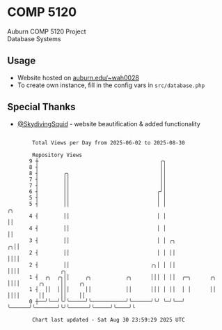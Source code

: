 # COMP 5120
Auburn COMP 5120 Project  
Database Systems

## Usage
- Website hosted on [auburn.edu/~wah0028](https://webhome.auburn.edu/~wah0028/)
- To create own instance, fill in the config vars in `src/database.php`

## Special Thanks
- [@SkydivingSquid](https://github.com/SkydivingSquid) - website beautification & added functionality

```

        Total Views per Day from 2025-06-02 to 2025-08-30

        Repository Views
       9 ┼                                       ╭╮
       8 ┤                                       ││
       8 ┤        ╭╮                             ││
       7 ┤        ││                             ││
       7 ┤        ││                             ││
       6 ┤        ││                            ╭╯│
       5 ┤        ││                            │ │
       5 ┤        ││                            │ │                         ╭╮
       4 ┤        ││                            │ │                         ││
       4 ┤        ││                            │ │                         ││
       3 ┤        ││                            │ │ ╭╮                    ╭╮││
       2 ┤        ││                            │ │ ││                    ││││
       2 ┤        ││                          ╭╮│ │ ││                    ││││             ╭╮
       1 ┤  ╭╮  ╭╮││     ╭╮           ╭╮      │││ │ ││  ╭─╮      ╭╮       ││││      ╭╮     ││    ╭╮
       1 ┤  ││  ││││     ││           ││      │││ │ ││  │ │      ││       ││││      ││     ││    ││
       0 ┼──╯╰──╯╰╯╰─────╯╰───────────╯╰──────╯╰╯ ╰─╯╰──╯ ╰──────╯╰───────╯╰╯╰──────╯╰─────╯╰────╯╰

        Chart last updated - Sat Aug 30 23:59:29 2025 UTC
        
```
